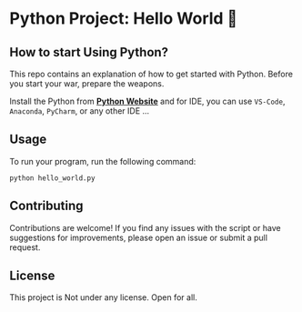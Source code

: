 # **Python Project: Hello World 🐍**

## **How to start Using Python?**

This repo contains an explanation of how to get started with Python.  Before you start your war, prepare the weapons.

Install the Python from **[Python Website](https://www.python.org/)** and for IDE, you can use `VS-Code`, `Anaconda`, `PyCharm`, or any other IDE ...

## **Usage**

To run your program, run the following command:

```cli
python hello_world.py
```

## **Contributing**

Contributions are welcome! If you find any issues with the script or have suggestions for improvements, please open an issue or submit a pull request.

## **License**

This project is Not under any license. Open for all.
